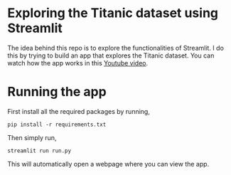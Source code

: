 # Exploring the Titanic dataset using Streamlit

The idea behind this repo is to explore the functionalities of Streamlit. I do this by trying to build an app that explores the Titanic dataset.
You can watch how the app works in this [Youtube video](https://youtu.be/jyq5jQxXUHQ).



# Running the app
First install all the required packages by running,
```
pip install -r requirements.txt
```
Then simply run,
```
streamlit run run.py
```

This will automatically open a webpage where you can view the app.

